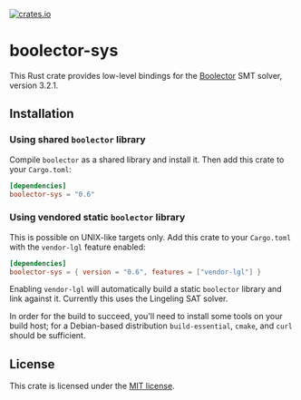 [![crates.io](https://img.shields.io/crates/v/boolector-sys.svg)](https://crates.io/crates/boolector-sys)

# boolector-sys

This Rust crate provides low-level bindings for the [Boolector] SMT solver,
version 3.2.1.

[Boolector]: https://boolector.github.io/

## Installation

### Using shared `boolector` library

Compile `boolector` as a shared library and install it.  Then add this crate
to your `Cargo.toml`:

```toml
[dependencies]
boolector-sys = "0.6"
```

### Using vendored static `boolector` library

This is possible on UNIX-like targets only.  Add this crate to your `Cargo.toml`
with the `vendor-lgl` feature enabled:

```toml
[dependencies]
boolector-sys = { version = "0.6", features = ["vendor-lgl"] }
```

Enabling `vendor-lgl` will automatically build a static `boolector` library and
link against it.  Currently this uses the Lingeling SAT solver.

In order for the build to succeed, you'll need to install some tools on your
build host; for a Debian-based distribution `build-essential`, `cmake`, and `curl`
should be sufficient.

## License

This crate is licensed under the [MIT license].

[MIT license]: LICENSE
